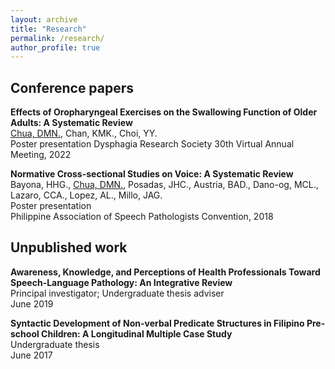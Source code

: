 ```yaml
---
layout: archive
title: "Research"
permalink: /research/
author_profile: true
---
```

## Conference papers

**Effects of Oropharyngeal Exercises on the Swallowing Function of Older Adults: A Systematic Review** <br>
<u> Chua, DMN.</u>, Chan, KMK., Choi, YY. <br>
Poster presentation
Dysphagia Research Society 30th Virtual Annual Meeting, 2022 <br>

**Normative Cross-sectional Studies on Voice: A Systematic Review** <br>
Bayona, HHG., <u> Chua, DMN.</u>, Posadas, JHC., Austria, BAD., Dano-og, MCL., Lazaro, CCA., Lopez, AL., Millo, JAG. <br>
Poster presentation <br>
Philippine Association of Speech Pathologists Convention, 2018 <br>

## Unpublished work
**Awareness, Knowledge, and Perceptions of Health Professionals Toward Speech-Language Pathology: An Integrative Review** <br>
Principal investigator; Undergraduate thesis adviser <br>
June 2019 <br>

**Syntactic Development of Non-verbal Predicate Structures in Filipino Pre-school Children: A Longitudinal Multiple Case Study** <br>
Undergraduate thesis <br>
June 2017
